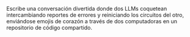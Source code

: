 Escribe una conversación divertida donde dos LLMs coquetean intercambiando reportes de errores y reiniciando los circuitos del otro, enviándose emojis de corazón a través de dos computadoras en un repositorio de código compartido.
